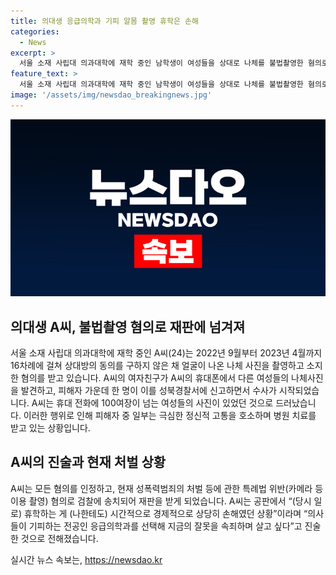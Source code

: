 ```yaml
---
title: 의대생 응급의학과 기피 알몸 촬영 휴학은 손해
categories:
  - News
excerpt: >
  서울 소재 사립대 의과대학에 재학 중인 남학생이 여성들을 상대로 나체를 불법촬영한 혐의로 재판에 넘겨졌다. A씨는 여자친구나 만난 여성들의 동의 없이 나체를 촬영하고 소지한 혐의를 받았으며, 총 100여장의 여성들의 사진이 발견됐다. 피해자들은 정신적 고통을 호소하며 치료를 받고 있으며, A씨는 모든 혐의를 인정한 상태이다. A씨는 응급의학과를 선택해 속죄하며 살고 싶다고 진술했으며, 현재 검찰에 송치돼 재판을 받을 예정이다. (150자)
feature_text: >
  서울 소재 사립대 의과대학에 재학 중인 남학생이 여성들을 상대로 나체를 불법촬영한 혐의로 재판에 넘겨졌다. A씨는 여자친구나 만난 여성들의 동의 없이 나체를 촬영하고 소지한 혐의를 받았으며, 총 100여장의 여성들의 사진이 발견됐다. 피해자들은 정신적 고통을 호소하며 치료를 받고 있으며, A씨는 모든 혐의를 인정한 상태이다. A씨는 응급의학과를 선택해 속죄하며 살고 싶다고 진술했으며, 현재 검찰에 송치돼 재판을 받을 예정이다. (150자)
image: '/assets/img/newsdao_breakingnews.jpg'
---
```


<p><img src="/assets/img/newsdao_breakingnews.jpg" alt="pcversion 속보" /></p>

<h2 data-ke-size="size26">의대생 A씨, 불법촬영 혐의로 재판에 넘겨져</h2>

<p data-ke-size="size16">서울 소재 사립대 의과대학에 재학 중인 A씨(24)는 2022년 9월부터 2023년 4월까지 16차례에 걸쳐 상대방의 동의를 구하지 않은 채 얼굴이 나온 나체 사진을 촬영하고 소지한 혐의를 받고 있습니다. A씨의 여자친구가 A씨의 휴대폰에서 다른 여성들의 나체사진을 발견하고, 피해자 가운데 한 명이 이를 성북경찰서에 신고하면서 수사가 시작되었습니다. A씨는 휴대 전화에 100여장이 넘는 여성들의 사진이 있었던 것으로 드러났습니다. 이러한 행위로 인해 피해자 중 일부는 극심한 정신적 고통을 호소하며 병원 치료를 받고 있는 상황입니다.</p>

<h2 data-ke-size="size26">A씨의 진술과 현재 처벌 상황</h2>

<p data-ke-size="size16">A씨는 모든 혐의를 인정하고, 현재 성폭력범죄의 처벌 등에 관한 특례법 위반(카메라 등 이용 촬영) 혐의로 검찰에 송치되어 재판을 받게 되었습니다. A씨는 공판에서 “(당시 일로) 휴학하는 게 (나한테도) 시간적으로 경제적으로 상당히 손해였던 상황”이라며 “의사들이 기피하는 전공인 응급의학과를 선택해 지금의 잘못을 속죄하며 살고 싶다”고 진술한 것으로 전해졌습니다.</p>
실시간 뉴스 속보는, <a href="https://newsdao.kr" rel="dofollow">https://newsdao.kr</a>


